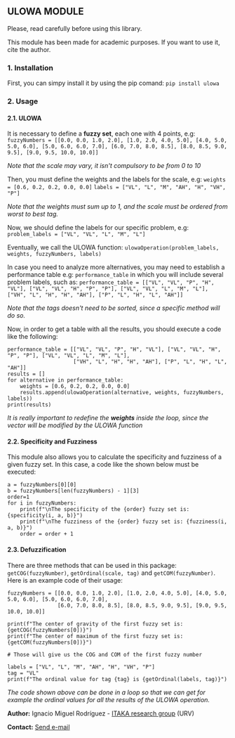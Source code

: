 ## ULOWA MODULE 
Please, read carefully before using this library.

This module has been made for academic purposes. If you want to use it, cite the author.

### 1. Installation
First, you can simpy install it by using the pip comand: `pip install ulowa`
### 2. Usage
#### 2.1. ULOWA
It is necessary to define a **fuzzy set**, each one with 4 points, e.g:
`fuzzyNumbers = [[0.0, 0.0, 1.0, 2.0], [1.0, 2.0, 4.0, 5.0], [4.0, 5.0, 5.0, 6.0], [5.0, 6.0, 6.0, 7.0],
                [6.0, 7.0, 8.0, 8.5], [8.0, 8.5, 9.0, 9.5], [9.0, 9.5, 10.0, 10.0]]`

*Note that the scale may vary, it isn't compulsory to be from 0 to 10*

Then, you must define the weights and the labels for the scale, e.g:
`weights = [0.6, 0.2, 0.2, 0.0, 0.0]`
`labels = ["VL", "L", "M", "AH", "H", "VH", "P"]`

*Note that the weights must sum up to 1, and the scale must be ordered from worst to best tag.*

Now, we should define the labels for our specific problem, e.g:
`problem_labels = ["VL", "VL", "L", "M", "L"]`

Eventually, we call the ULOWA function:
`ulowaOperation(problem_labels, weights, fuzzyNumbers, labels)`

In case you need to analyze more alternatives, you may need to establish a performance table e.g: `performance_table` in which you will include several problem labels, such as:
`performance_table = [["VL", "VL", "P", "H", "VL"], ["VL", "VL", "H", "P", "P"], ["VL", "VL", "L", "M", "L"],
                     ["VH", "L", "H", "H", "AH"], ["P", "L", "H", "L", "AH"]]`

*Note that the tags doesn't need to be sorted, since a specific method will do so.*

Now, in order to get a table with all the results, you should execute a code like the following:
```
performance_table = [["VL", "VL", "P", "H", "VL"], ["VL", "VL", "H", "P", "P"], ["VL", "VL", "L", "M", "L"],
                     ["VH", "L", "H", "H", "AH"], ["P", "L", "H", "L", "AH"]]
results = []
for alternative in performance_table:
    weights = [0.6, 0.2, 0.2, 0.0, 0.0] 
    results.append(ulowaOperation(alternative, weights, fuzzyNumbers, labels))
print(results)

```
*It is really important to redefine the **weights** inside the loop, since the vector will be modified by the ULOWA function*
#### 2.2. Specificity and Fuzziness
This module also allows you to calculate the specificity and fuzziness of a given fuzzy set.
In this case, a code like the shown below must be executed:
```
a = fuzzyNumbers[0][0]
b = fuzzyNumbers[len(fuzzyNumbers) - 1][3]
order=1
for i in fuzzyNumbers:
    print(f"\nThe specificity of the {order} fuzzy set is: {specificity(i, a, b)}")
    print(f"\nThe fuzziness of the {order} fuzzy set is: {fuzziness(i, a, b)}")
    order = order + 1
```
#### 2.3. Defuzzification
There are three methods that can be used in this package: `getCOG(fuzzyNumber)`, `getOrdinal(scale, tag)` and `getCOM(fuzzyNumber)`.
Here is an example code of their usage:
```
fuzzyNumbers = [[0.0, 0.0, 1.0, 2.0], [1.0, 2.0, 4.0, 5.0], [4.0, 5.0, 5.0, 6.0], [5.0, 6.0, 6.0, 7.0],
                [6.0, 7.0, 8.0, 8.5], [8.0, 8.5, 9.0, 9.5], [9.0, 9.5, 10.0, 10.0]]
                
print(f"The center of gravity of the first fuzzy set is: {getCOG(fuzzyNumbers[0])}")
print(f"The center of maximum of the first fuzzy set is: {getCOM(fuzzyNumbers[0])}")

# Those will give us the COG and COM of the first fuzzy number

labels = ["VL", "L", "M", "AH", "H", "VH", "P"]
tag = "VL"
print(f"The ordinal value for tag {tag} is {getOrdinal(labels, tag)}")

```
*The code shown above can be done in a loop so that we can get for example the ordinal values for all the results of the ULOWA operation.*

**Author:** Ignacio Miguel Rodríguez - [ITAKA research group](https://deim.urv.cat/~itaka/itaka2/index.html) (URV)

**Contact:** [Send e-mail](mailto:ignacio.miguel@urv.cat)